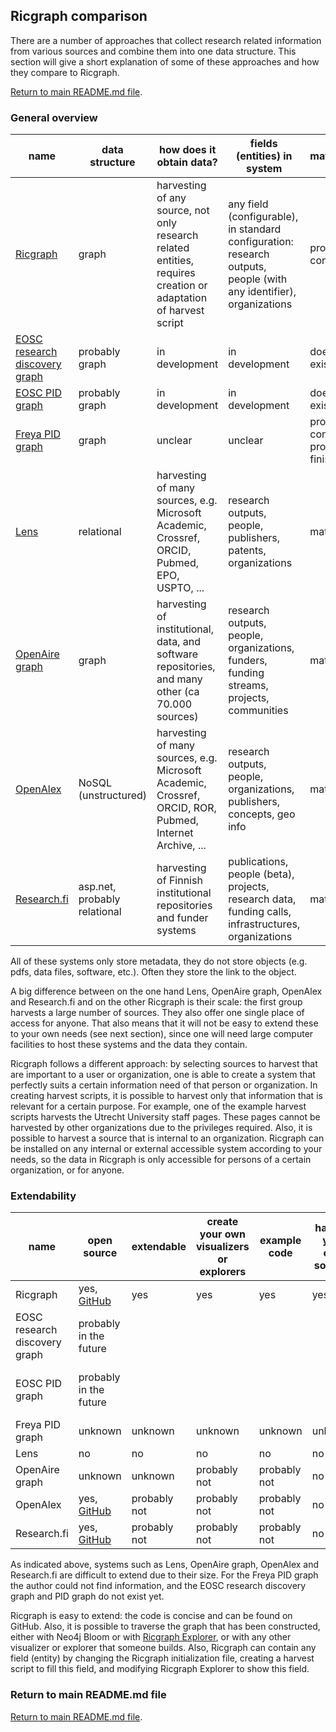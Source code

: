 ## Ricgraph comparison

There are a number of approaches that collect research related information 
from various sources and 
combine them into one data structure. This section will give a short
explanation of some of these approaches and how they compare to Ricgraph.

[Return to main README.md file](../README.md).

### General overview

| name                                                                           | data structure               | how does it obtain data?                                                                                        | fields (entities) in system                                                                                        | maturity                           |
|--------------------------------------------------------------------------------|------------------------------|-----------------------------------------------------------------------------------------------------------------|--------------------------------------------------------------------------------------------------------------------|------------------------------------|
| [Ricgraph](https://github.com/UtrechtUniversity/ricgraph)                      | graph                        | harvesting of any source, not only research related entities, requires creation or adaptation of harvest script | any field (configurable), in standard configuration: research outputs, people (with any identifier), organizations | proof of concept                   | 
| [EOSC research discovery graph](https://faircore4eosc.eu/eosc-core-components) | probably graph               | in development                                                                                                  | in development                                                                                                     | does not exist yet                 | 
| [EOSC PID graph](https://faircore4eosc.eu/eosc-core-components)                | probably graph               | in development                                                                                                  | in development                                                                                                     | does not exist yet                 | 
| [Freya PID graph](https://www.project-freya.eu/en/pid-graph/the-pid-graph)     | graph                        | unclear                                                                                                         | unclear                                                                                                            | proof of concept, project finished | 
| [Lens](https://www.lens.org)                                                   | relational                   | harvesting of many sources, e.g. Microsoft Academic, Crossref, ORCID, Pubmed, EPO, USPTO, ...                   | research outputs, people, publishers, patents, organizations                                                       | mature                             | 
| [OpenAire graph](https://graph.openaire.eu)                                    | graph                        | harvesting of institutional, data, and software repositories, and many other (ca 70.000 sources)                | research outputs, people, organizations, funders, funding streams, projects, communities                           | mature                             | 
| [OpenAlex](https://openalex.org)                                               | NoSQL (unstructured)         | harvesting of many sources, e.g. Microsoft Academic, Crossref, ORCID, ROR, Pubmed, Internet Archive, ...        | research outputs, people, organizations, publishers, concepts, geo info                                            | mature                             | 
| [Research.fi](https://research.fi/en/)                                         | asp.net, probably relational | harvesting of Finnish institutional repositories and funder systems                                             | publications, people (beta), projects, research data, funding calls, infrastructures, organizations                | mature                             | 

All of these systems only store metadata, they do not store objects (e.g. pdfs, data files, software, etc.).
Often they store the link to the object.

A big difference between on the one hand Lens, OpenAire graph, OpenAlex and Research.fi
and on the other Ricgraph is their scale: the first group harvests a large number of sources. 
They also offer one single place of access for anyone. 
That also means that it will not be easy to extend these to your own needs (see next section), 
since one will need large computer facilities to host these systems 
and the data they contain.

Ricgraph follows a different approach: by selecting sources to harvest that are 
important to a user or organization, one is able to create a system that perfectly suits 
a certain information need of that person or organization. 
In creating harvest scripts, it is possible to harvest
only that information that is relevant for a certain purpose. 
For example, one of the example harvest
scripts harvests the Utrecht University staff pages. 
These pages cannot be harvested by other organizations
due to the privileges required. Also, it is possible to harvest a source that is internal
to an organization. 
Ricgraph can be installed on any internal or external accessible system according to your needs,
so the data in Ricgraph is only accessible for persons of a certain organization,
or for anyone.

### Extendability

| name                          | open source                                                     | extendable   | create your own visualizers or explorers | example code | harvest your own sources | additional information                                                           |
|-------------------------------|-----------------------------------------------------------------|--------------|------------------------------------------|--------------|--------------------------|----------------------------------------------------------------------------------|
| Ricgraph                      | yes, [GitHub](https://github.com/UtrechtUniversity/ricgraph)    | yes          | yes                                      | yes          | yes                      | [read more](https://github.com/UtrechtUniversity/ricgraph/blob/master/README.md) |
| EOSC research discovery graph | probably in the future                                          |              |                                          |              |                          | in development, does not exist yet                                               |
| EOSC PID graph                | probably in the future                                          |              |                                          |              |                          | in development, does not exist yet                                               |
| Freya PID graph               | unknown                                                         | unknown      | unknown                                  | unknown      | unknown                  | project has finished                                                             |
| Lens                          | no                                                              | no           | no                                       | no           | no                       | [read more](https://about.lens.org)                                              |
| OpenAire graph                | unknown                                                         | unknown      | probably not                             | probably not | no                       | [read more](https://graph.openaire.eu/about)                                     |
| OpenAlex                      | yes, [GitHub](https://github.com/orgs/ourresearch/repositories) | probably not | probably not                             | probably not | no                       | [read more](https://docs.openalex.org)                                           |
| Research.fi                   | yes, [GitHub](https://github.com/CSCfi)                         | probably not | probably not                             | probably not | no                       | [read more](https://research.fi/en/service-info)                                 |

As indicated above, systems such as Lens, OpenAire graph, OpenAlex and Research.fi
are difficult to extend due to their size. For the Freya PID graph the author could not find 
information, and the EOSC research discovery graph and PID graph do not exist yet.

Ricgraph is easy to extend: the code is concise and can be found on GitHub.
Also, it is possible to traverse the graph that has been constructed, either with Neo4j Bloom or
with [Ricgraph Explorer](ricgraph_explorer.md), or with any other visualizer or explorer that someone builds.
Also, Ricgraph can contain any field (entity) by changing the Ricgraph initialization file, 
creating a harvest script to fill this field, and modifying Ricgraph Explorer to show this field.

### Return to main README.md file

[Return to main README.md file](../README.md).
